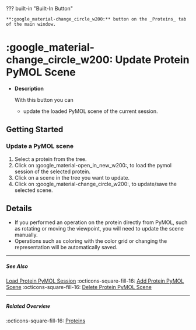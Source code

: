 ??? built-in "Built-In Button"

    **:google_material-change_circle_w200:** button on the _Proteins_ tab of the main window.

# :google_material-change_circle_w200: Update Protein PyMOL Scene
<div class="grid cards" markdown>

-   __Description__

     With this button you can

    - update the loaded PyMOL scene of the current session.

</div>

## Getting Started
### Update a PyMOL scene
1. Select a protein from the tree.
2. Click on :google_material-open_in_new_w200:, to load the pymol session of the selected protein.
3. Click on a scene in the tree you want to update.
4. Click on :google_material-change_circle_w200:, to update/save the selected scene.


## Details
- If you performed an operation on the protein directly from PyMOL, such as rotating or moving the viewpoint, you will need to update the scene manually.
- Operations such as coloring with the color grid or changing the representation will be automatically saved.

---

##### See Also
[Load Protein PyMOL Session](protein_load_session.md) :octicons-square-fill-16: [Add Protein PyMOL Scene](protein_add_scene.md) :octicons-square-fill-16: [Delete Protein PyMOL Scene](protein_delete_scene.md) 

---

##### Related Overview
:octicons-square-fill-16: [Proteins](index.md)
